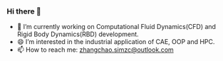 ### Hi there 👋
- 🔭 I’m currently working on Computational Fluid Dynamics(CFD) and Rigid Body Dynamics(RBD) development.
- 😄 I’m interested in the industrial application of CAE, OOP and HPC.
- 📫 How to reach me: zhangchao.simzc@outlook.com

<!--
**simzc/simzc** is a ✨ _special_ ✨ repository because its `README.md` (this file) appears on your GitHub profile.

Here are some ideas to get you started:

- 🔭 I’m currently working on ...
- 🌱 I’m currently learning ...
- 👯 I’m looking to collaborate on ...
- 🤔 I’m looking for help with ...
- 💬 Ask me about ...
- 📫 How to reach me: ...
- 😄 Pronouns: ...
- ⚡ Fun fact: ...
-->

